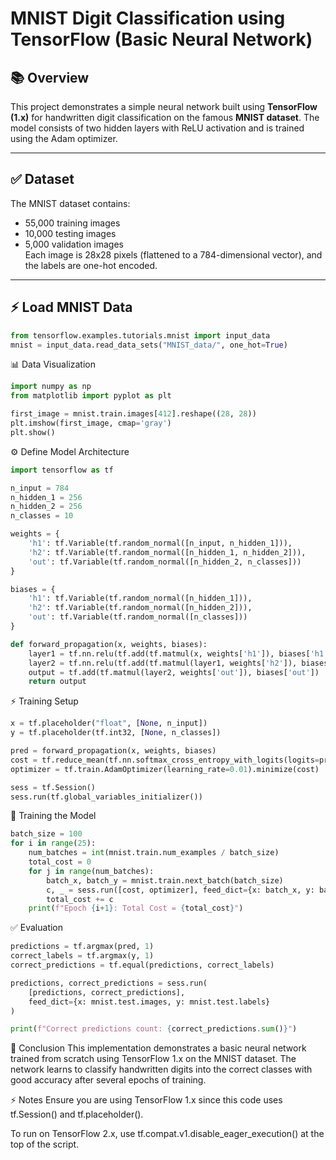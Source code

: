 # MNIST Digit Classification using TensorFlow (Basic Neural Network)

## 📚 Overview
This project demonstrates a simple neural network built using **TensorFlow (1.x)** for handwritten digit classification on the famous **MNIST dataset**. The model consists of two hidden layers with ReLU activation and is trained using the Adam optimizer.

---

## ✅ Dataset
The MNIST dataset contains:
- 55,000 training images
- 10,000 testing images
- 5,000 validation images  
Each image is 28x28 pixels (flattened to a 784-dimensional vector), and the labels are one-hot encoded.

---

## ⚡ Load MNIST Data
```python
from tensorflow.examples.tutorials.mnist import input_data
mnist = input_data.read_data_sets("MNIST_data/", one_hot=True)
```


📊 Data Visualization

```Python
import numpy as np
from matplotlib import pyplot as plt

first_image = mnist.train.images[412].reshape((28, 28))
plt.imshow(first_image, cmap='gray')
plt.show()
```


⚙️ Define Model Architecture
```Python
import tensorflow as tf

n_input = 784
n_hidden_1 = 256
n_hidden_2 = 256
n_classes = 10

weights = {
    'h1': tf.Variable(tf.random_normal([n_input, n_hidden_1])),
    'h2': tf.Variable(tf.random_normal([n_hidden_1, n_hidden_2])),
    'out': tf.Variable(tf.random_normal([n_hidden_2, n_classes]))
}

biases = {
    'h1': tf.Variable(tf.random_normal([n_hidden_1])),
    'h2': tf.Variable(tf.random_normal([n_hidden_2])),
    'out': tf.Variable(tf.random_normal([n_classes]))
}

def forward_propagation(x, weights, biases):
    layer1 = tf.nn.relu(tf.add(tf.matmul(x, weights['h1']), biases['h1']))
    layer2 = tf.nn.relu(tf.add(tf.matmul(layer1, weights['h2']), biases['h2']))
    output = tf.add(tf.matmul(layer2, weights['out']), biases['out'])
    return output
```

⚡ Training Setup
```Python
x = tf.placeholder("float", [None, n_input])
y = tf.placeholder(tf.int32, [None, n_classes])

pred = forward_propagation(x, weights, biases)
cost = tf.reduce_mean(tf.nn.softmax_cross_entropy_with_logits(logits=pred, labels=y))
optimizer = tf.train.AdamOptimizer(learning_rate=0.01).minimize(cost)

sess = tf.Session()
sess.run(tf.global_variables_initializer())
```

🚀 Training the Model
```Python
batch_size = 100
for i in range(25):
    num_batches = int(mnist.train.num_examples / batch_size)
    total_cost = 0
    for j in range(num_batches):
        batch_x, batch_y = mnist.train.next_batch(batch_size)
        c, _ = sess.run([cost, optimizer], feed_dict={x: batch_x, y: batch_y})
        total_cost += c
    print(f"Epoch {i+1}: Total Cost = {total_cost}")
```

✅ Evaluation
```Python
predictions = tf.argmax(pred, 1)
correct_labels = tf.argmax(y, 1)
correct_predictions = tf.equal(predictions, correct_labels)

predictions, correct_predictions = sess.run(
    [predictions, correct_predictions],
    feed_dict={x: mnist.test.images, y: mnist.test.labels}
)

print(f"Correct predictions count: {correct_predictions.sum()}")
```

🎯 Conclusion
This implementation demonstrates a basic neural network trained from scratch using TensorFlow 1.x on the MNIST dataset. The network learns to classify handwritten digits into the correct classes with good accuracy after several epochs of training.

⚡ Notes
Ensure you are using TensorFlow 1.x since this code uses tf.Session() and tf.placeholder().

To run on TensorFlow 2.x, use tf.compat.v1.disable_eager_execution() at the top of the script.
